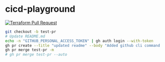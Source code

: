 # cicd-playground

<!-- [![Terraform](https://github.com/arogic/cicd-playground/actions/workflows/terraform.yml/badge.svg)](https://github.com/arogic/cicd-playground/actions/workflows/terraform.yml) -->

[![Terraform Pull Request](https://github.com/arogic/cicd-playground/actions/workflows/terraform-pr-workflow.yml/badge.svg)](https://github.com/arogic/cicd-playground/actions/workflows/terraform-pr-workflow.yml)

```bash
git checkout -b test-pr
# Update README.md
echo -n "GITHUB_PERSONAL_ACCESS_TOKEN" | gh auth login --with-token
gh pr create --title "updated readme" --body "Added github cli command to login"
gh pr merge test-pr -m
# gh pr merge test-pr --auto
```
